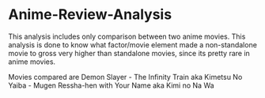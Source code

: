# Anime-Review-Analysis
This analysis includes only comparison between two anime movies. This analysis is done to know what factor/movie element made a non-standalone movie to gross very  higher than standalone movies, since its pretty rare in anime movies.

Movies compared are Demon Slayer - The Infinity Train aka Kimetsu No Yaiba - Mugen Ressha-hen with Your Name aka Kimi no Na Wa
